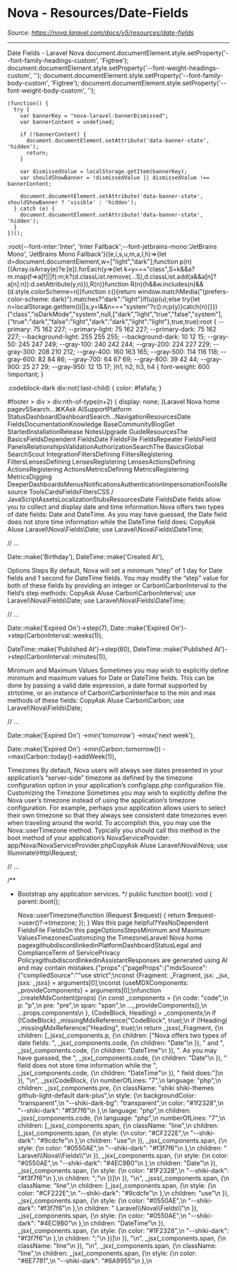 # Nova - Resources/Date-Fields

*Source: https://nova.laravel.com/docs/v5/resources/date-fields*

---

Date Fields - Laravel Nova
              document.documentElement.style.setProperty('--font-family-headings-custom', 'Figtree');
              document.documentElement.style.setProperty('--font-weight-headings-custom', '');
              document.documentElement.style.setProperty('--font-family-body-custom', 'Figtree');
              document.documentElement.style.setProperty('--font-weight-body-custom', '');
            
    (function() {
      try {
        var bannerKey = "nova-laravel-bannerDismissed";
        var bannerContent = undefined;
        
        if (!bannerContent) {
          document.documentElement.setAttribute('data-banner-state', 'hidden');
          return;
        }
        
        var dismissedValue = localStorage.getItem(bannerKey);
        var shouldShowBanner = !dismissedValue || dismissedValue !== bannerContent;
        
        document.documentElement.setAttribute('data-banner-state', shouldShowBanner ? 'visible' : 'hidden');
      } catch (e) {
        document.documentElement.setAttribute('data-banner-state', 'hidden');
      }
    })();
  :root{--font-inter:'Inter', 'Inter Fallback';--font-jetbrains-mono:'JetBrains Mono', 'JetBrains Mono Fallback'}((e,i,s,u,m,a,l,h)=>{let d=document.documentElement,w=["light","dark"];function p(n){(Array.isArray(e)?e:[e]).forEach(y=>{let k=y==="class",S=k&&a?m.map(f=>a[f]||f):m;k?(d.classList.remove(...S),d.classList.add(a&&a[n]?a[n]:n)):d.setAttribute(y,n)}),R(n)}function R(n){h&&w.includes(n)&&(d.style.colorScheme=n)}function c(){return window.matchMedia("(prefers-color-scheme: dark)").matches?"dark":"light"}if(u)p(u);else try{let n=localStorage.getItem(i)||s,y=l&&n==="system"?c():n;p(y)}catch(n){}})("class","isDarkMode","system",null,["dark","light","true","false","system"],{"true":"dark","false":"light","dark":"dark","light":"light"},true,true):root {
    --primary: 75 162 227;
    --primary-light: 75 162 227;
    --primary-dark: 75 162 227;
    --background-light: 255 255 255;
    --background-dark: 10 12 15;
    --gray-50: 245 247 249;
    --gray-100: 240 242 244;
    --gray-200: 224 227 229;
    --gray-300: 208 210 212;
    --gray-400: 160 163 165;
    --gray-500: 114 116 118;
    --gray-600: 82 84 86;
    --gray-700: 64 67 69;
    --gray-800: 39 42 44;
    --gray-900: 25 27 29;
    --gray-950: 12 15 17;
  }h1, h2, h3, h4 {
    font-weight: 600 !important;
}

.codeblock-dark div:not(:last-child) {
    color: #fafafa;
}

#footer > div > div:nth-of-type(n+2) {
    display: none;
}Laravel Nova home pagev5Search...⌘KAsk AISupportPlatform StatusDashboardDashboardSearch...NavigationResourcesDate FieldsDocumentationKnowledge BaseCommunityBlogGet StartedInstallationRelease NotesUpgrade GuideResourcesThe BasicsFieldsDependent FieldsDate FieldsFile FieldsRepeater FieldsField PanelsRelationshipsValidationAuthorizationSearchThe BasicsGlobal SearchScout IntegrationFiltersDefining FiltersRegistering FiltersLensesDefining LensesRegistering LensesActionsDefining ActionsRegistering ActionsMetricsDefining MetricsRegistering MetricsDigging DeeperDashboardsMenusNotificationsAuthenticationImpersonationToolsResource ToolsCardsFieldsFiltersCSS / JavaScriptAssetsLocalizationStubsResourcesDate FieldsDate fields allow you to collect and display date and time information.Nova offers two types of date fields: Date and DateTime. As you may have guessed, the Date field does not store time information while the DateTime field does:
CopyAsk AIuse Laravel\Nova\Fields\Date;
use Laravel\Nova\Fields\DateTime;

// ...

Date::make(&#x27;Birthday&#x27;),
DateTime::make(&#x27;Created At&#x27;),

​Options
​Steps
By default, Nova will set a minimum “step” of 1 day for Date fields and 1 second for DateTime fields. You may modify the “step” value for both of these fields by providing an integer or Carbon\CarbonInterval to the field’s step methods:
CopyAsk AIuse Carbon\CarbonInterval;
use Laravel\Nova\Fields\Date;
use Laravel\Nova\Fields\DateTime;

// ...

Date::make(&#x27;Expired On&#x27;)-&gt;step(7),
Date::make(&#x27;Expired On&#x27;)-&gt;step(CarbonInterval::weeks(1)),

DateTime::make(&#x27;Published At&#x27;)-&gt;step(60),
DateTime::make(&#x27;Published At&#x27;)-&gt;step(CarbonInterval::minutes(1)),

​Minimum and Maximum Values
Sometimes you may wish to explicitly define minimum and maximum values for Date or DateTime fields. This can be done by passing a valid date expression, a date format supported by strtotime, or an instance of Carbon\CarbonInterface to the min and max methods of these fields:
CopyAsk AIuse Carbon\Carbon;
use Laravel\Nova\Fields\Date;

// ...

Date::make(&#x27;Expired On&#x27;)
    -&gt;min(&#x27;tomorrow&#x27;)
    -&gt;max(&#x27;next week&#x27;),

Date::make(&#x27;Expired On&#x27;)
    -&gt;min(Carbon::tomorrow())
    -&gt;max(Carbon::today()-&gt;addWeek(1)),

​Timezones
By default, Nova users will always see dates presented in your application’s “server-side” timezone as defined by the timezone configuration option in your application’s config/app.php configuration file.
​Customizing the Timezone
Sometimes you may wish to explicitly define the Nova user’s timezone instead of using the application’s timezone configuration. For example, perhaps your application allows users to select their own timezone so that they always see consistent date timezones even when traveling around the world.
To accomplish this, you may use the Nova::userTimezone method. Typically you should call this method in the boot method of your application’s NovaServiceProvider:
app/Nova/NovaServiceProvider.phpCopyAsk AIuse Laravel\Nova\Nova;
use Illuminate\Http\Request;

// ... 

/**
 * Bootstrap any application services.
 */
public function boot(): void
{
    parent::boot();

    Nova::userTimezone(function (Request $request) {
        return $request-&gt;user()?-&gt;timezone;
    });
}
Was this page helpful?YesNoDependent FieldsFile FieldsOn this pageOptionsStepsMinimum and Maximum ValuesTimezonesCustomizing the TimezoneLaravel Nova home pagexgithubdiscordlinkedinPlatformDashboardStatusLegal and ComplianceTerm of ServicePrivacy PolicyxgithubdiscordlinkedinAssistantResponses are generated using AI and may contain mistakes.{"props":{"pageProps":{"mdxSource":{"compiledSource":"\"use strict\";\nconst {Fragment: _Fragment, jsx: _jsx, jsxs: _jsxs} = arguments[0];\nconst {useMDXComponents: _provideComponents} = arguments[0];\nfunction _createMdxContent(props) {\n  const _components = {\n    code: \"code\",\n    p: \"p\",\n    pre: \"pre\",\n    span: \"span\",\n    ..._provideComponents(),\n    ...props.components\n  }, {CodeBlock, Heading} = _components;\n  if (!CodeBlock) _missingMdxReference(\"CodeBlock\", true);\n  if (!Heading) _missingMdxReference(\"Heading\", true);\n  return _jsxs(_Fragment, {\n    children: [_jsxs(_components.p, {\n      children: [\"Nova offers two types of date fields: \", _jsx(_components.code, {\n        children: \"Date\"\n      }), \" and \", _jsx(_components.code, {\n        children: \"DateTime\"\n      }), \". As you may have guessed, the \", _jsx(_components.code, {\n        children: \"Date\"\n      }), \" field does not store time information while the \", _jsx(_components.code, {\n        children: \"DateTime\"\n      }), \" field does:\"]\n    }), \"\\n\", _jsx(CodeBlock, {\n      numberOfLines: \"7\",\n      language: \"php\",\n      children: _jsx(_components.pre, {\n        className: \"shiki shiki-themes github-light-default dark-plus\",\n        style: {\n          backgroundColor: \"transparent\",\n          \"--shiki-dark-bg\": \"transparent\",\n          color: \"#1f2328\",\n          \"--shiki-dark\": \"#f3f7f6\"\n        },\n        language: \"php\",\n        children: _jsxs(_components.code, {\n          language: \"php\",\n          numberOfLines: \"7\",\n          children: [_jsxs(_components.span, {\n            className: \"line\",\n            children: [_jsx(_components.span, {\n              style: {\n                color: \"#CF222E\",\n                \"--shiki-dark\": \"#9cdcfe\"\n              },\n              children: \"use\"\n            }), _jsx(_components.span, {\n              style: {\n                color: \"#0550AE\",\n                \"--shiki-dark\": \"#f3f7f6\"\n              },\n              children: \" Laravel\\\\Nova\\\\Fields\\\\\"\n            }), _jsx(_components.span, {\n              style: {\n                color: \"#0550AE\",\n                \"--shiki-dark\": \"#4EC9B0\"\n              },\n              children: \"Date\"\n            }), _jsx(_components.span, {\n              style: {\n                color: \"#1F2328\",\n                \"--shiki-dark\": \"#f3f7f6\"\n              },\n              children: \";\"\n            })]\n          }), \"\\n\", _jsxs(_components.span, {\n            className: \"line\",\n            children: [_jsx(_components.span, {\n              style: {\n                color: \"#CF222E\",\n                \"--shiki-dark\": \"#9cdcfe\"\n              },\n              children: \"use\"\n            }), _jsx(_components.span, {\n              style: {\n                color: \"#0550AE\",\n                \"--shiki-dark\": \"#f3f7f6\"\n              },\n              children: \" Laravel\\\\Nova\\\\Fields\\\\\"\n            }), _jsx(_components.span, {\n              style: {\n                color: \"#0550AE\",\n                \"--shiki-dark\": \"#4EC9B0\"\n              },\n              children: \"DateTime\"\n            }), _jsx(_components.span, {\n              style: {\n                color: \"#1F2328\",\n                \"--shiki-dark\": \"#f3f7f6\"\n              },\n              children: \";\"\n            })]\n          }), \"\\n\", _jsx(_components.span, {\n            className: \"line\"\n          }), \"\\n\", _jsx(_components.span, {\n            className: \"line\",\n            children: _jsx(_components.span, {\n              style: {\n                color: \"#6E7781\",\n                \"--shiki-dark\": \"#6A9955\"\n              },\n    